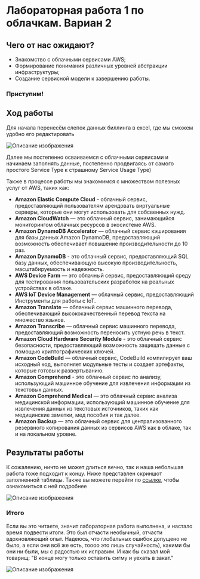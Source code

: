 # Лабораторная работа 1 по облачкам. Вариан 2
## Чего от нас ожидают?

* Знакомство с облачными сервисами AWS;
* Формирование понимания различных уровней абстракции инфраструктуры;
* Создание сервисной модели к завершению работы.

### Приступим!

## Ход работы

Для начала перенесём слепок данных биллинга в excel, где мы сможем удобно его редактировать 

<image src="пустая_табл_лаб1.jpg" alt="Описание изображения">

Далее мы постепенно осваиваемся с облачными сервисами и начинаем заполнять данные, постепенно продвигаясь от самого простого Service Type к страшному Service Usage Type)

Также в процессе работы мы знакомимся с множеством полезных услуг от AWS, таких как:
* **Amazon Elastic Compute Cloud** - облачный сервис, предоставляющий пользователям арендовать виртуальные серверы, которые они могут использовать для собсвенных нужд.
* **Amazon CloudWatch** — это облачный сервис, занимающийся мониторингом облачных ресурсов в экосистеме AWS.
* **Amazon DynamoDB Accelerator** — облачный сервис кэширования для базы данных Amazon DynamoDB, предоставляющий возможность обеспечивает повышение производительности до 10 раз.
* **Amazon DynamoDB** - это облачный сервис, предоставляющий SQL базу данных, обеспечивающую высокую производительность, масштабируемость и надежность.
* **AWS Device Farm** — это облачный сервис, предоставляющий среду для тестирования пользовательских разработок на реальных устройствах в облаке.
* **AWS IoT Device Management** — облачный сервис, предоставляющий Инструменты для  работы с  IoT.
* **Amazon Translate** — облачный сервис машинного перевода, обеспечивающий высококачественный перевод текста на множество языков.
* **Amazon Transcribe** — облачный сервис машинного перевода, предоставляющий возможность переносить устную речь в текст.
* **Amazon Cloud Hardware Security Module** - это облачный сервис безопасности, предоставляющий возможность защищать данные с помощью криптографических ключей.
* **Amazon CodeBuild** — облачный сервис, CodeBuild компилирует ваш исходный код, выполняет модульные тесты и создает артефакты, которые готовы к развертыванию.
* **Amazon Comprehend** - это облачный сервис по анализу, использующий машинное обучение для извлечения информации из текстовых данных.
* **Amazon Comprehend Medical** — это облачный сервис анализа медицинской информации, использующий машинное обучение для извлечения данных из текстовых источников, таких как медицинские заметки, мед пособия и так далее.
* **Amazon Backup** — это облачный сервис для централизованного резервного копирования данных из сервисов AWS как в облаке, так и на локальном уровне.


## Результаты работы 
К сожалению, ничто не может длиться вечно, так и наша небольшая работа тоже подходит к концу. Ниже представлен скриншот заполненной таблицы. Также вы можете перейти по [ссылке](https://docs.google.com/spreadsheets/d/1gSb61MaKuf45ir7CeK3qTSjKmETCMCxs/edit?gid=1118637475#gid=1118637475), чтобы ознакомиться с ней подробнее 

<image src="табл_лаб1.jpg" alt="Описание изображения">


### Итого

Если вы это читаете, значит лабораторная работа выполнена, и настало время подвести итоги. Это был отчасти необычный, отчасти вдохновляющий опыт. Надеюсь, что глобальных ошибок допущено не было, а если они всё же есть, тоооо это лишь случайность), какими бы они ни были, мы с радостью их исправим. И как бы сказал мой товарищ: "В конце могу только оставить сигму и уехать в закат."

<image src="gosling.jpg" alt="Описание изображения">
